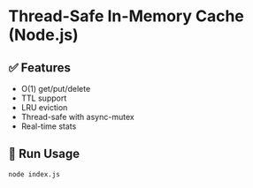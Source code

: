 # Thread-Safe In-Memory Cache (Node.js)

## ✅ Features
- O(1) get/put/delete
- TTL support
- LRU eviction
- Thread-safe with async-mutex
- Real-time stats

## 🧪 Run Usage
```bash
node index.js
